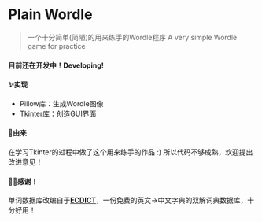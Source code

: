 # Plain Wordle
> 一个十分简单(简陋)的用来练手的Wordle程序
> A very simple Wordle game for practice

#### 目前还在开发中！Developing!

#### ✨实现
- Pillow库：生成Wordle图像
- Tkinter库：创造GUI界面

#### 📎由来
在学习Tkinter的过程中做了这个用来练手的作品 :)
所以代码不够成熟，欢迎提出改进意见！

#### 🎈💖感谢！
单词数据库改编自于[**ECDICT**](https://github.com/skywind3000/ECDICT)，一份免费的英文->中文字典的双解词典数据库，十分好用！